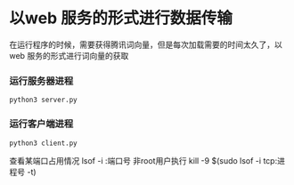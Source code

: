 # 以web 服务的形式进行数据传输
在运行程序的时候，需要获得腾讯词向量，但是每次加载需要的时间太久了，以 web 服务的形式进行词向量的获取

### 运行服务器进程
`python3 server.py`
### 运行客户端进程
`python3 client.py`

查看某端口占用情况
lsof -i :端口号
非root用户执行
kill -9 $(sudo lsof -i tcp:进程号 -t)